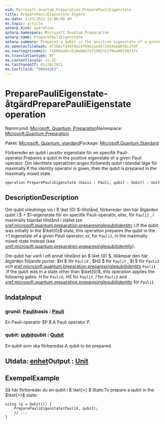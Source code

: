 ```yaml
---
uid: Microsoft.Quantum.Preparation.PreparePauliEigenstate
title: PreparePauliEigenstate-åtgärd
ms.date: 1/23/2021 12:00:00 AM
ms.topic: article
qsharp.kind: operation
qsharp.namespace: Microsoft.Quantum.Preparation
qsharp.name: PreparePauliEigenstate
qsharp.summary: Prepares a qubit in the positive eigenstate of a given Pauli operator. If the identity operator is given, then the qubit is prepared in the maximally mixed state.
ms.openlocfilehash: 473bb2fa4429a14f69bcae4573354aad87dc37df
ms.sourcegitcommit: 71605ea9cc630e84e7ef29027e1f0ea06299747e
ms.translationtype: MT
ms.contentlocale: sv-SE
ms.lasthandoff: 01/26/2021
ms.locfileid: "98854343"
---
```

# <a name="preparepaulieigenstate-operation"></a><span data-ttu-id="586f9-102">PreparePauliEigenstate-åtgärd</span><span class="sxs-lookup"><span data-stu-id="586f9-102">PreparePauliEigenstate operation</span></span>

<span data-ttu-id="586f9-103">Namnrymd: [Microsoft. Quantum. Preparation](xref:Microsoft.Quantum.Preparation)</span><span class="sxs-lookup"><span data-stu-id="586f9-103">Namespace: [Microsoft.Quantum.Preparation](xref:Microsoft.Quantum.Preparation)</span></span>

<span data-ttu-id="586f9-104">Paket: [Microsoft. Quantum. standard](https://nuget.org/packages/Microsoft.Quantum.Standard)</span><span class="sxs-lookup"><span data-stu-id="586f9-104">Package: [Microsoft.Quantum.Standard](https://nuget.org/packages/Microsoft.Quantum.Standard)</span></span>


<span data-ttu-id="586f9-105">Förbereder en qubit i positiv eigenstate för en specifik Pauli-operator.</span><span class="sxs-lookup"><span data-stu-id="586f9-105">Prepares a qubit in the positive eigenstate of a given Pauli operator.</span></span>
<span data-ttu-id="586f9-106">Om identitets operatören anges förbereds qubit i blandat läge för maximally.</span><span class="sxs-lookup"><span data-stu-id="586f9-106">If the identity operator is given, then the qubit is prepared in the maximally mixed state.</span></span>

```qsharp
operation PreparePauliEigenstate (basis : Pauli, qubit : Qubit) : Unit
```


## <a name="description"></a><span data-ttu-id="586f9-107">Description</span><span class="sxs-lookup"><span data-stu-id="586f9-107">Description</span></span>

<span data-ttu-id="586f9-108">Om qubit inlednings vis i $ \ket {0} $-tillstånd, förbereder den här åtgärden qubit i $ + $1-eigenstate för en specifik Pauli-operatör, eller, för `PauliI` , i maximally blandat tillstånd i stället (se <xref:microsoft.quantum.preparation.preparesinglequbitidentity> ).</span><span class="sxs-lookup"><span data-stu-id="586f9-108">If the qubit was initially in the $\ket{0}$ state, this operation prepares the qubit in the $+1$ eigenstate of a given Pauli operator, or, for `PauliI`, in the maximally mixed state instead (see <xref:microsoft.quantum.preparation.preparesinglequbitidentity>).</span></span>

<span data-ttu-id="586f9-109">Om qubit har varit i ett annat tillstånd än $ \ket {0} $, tillämpar den här åtgärden följande portar: $H $ för `PauliX` , $HS $ för `PauliY` , $I $ för `PauliZ` och <xref:microsoft.quantum.preparation.preparesinglequbitidentity> `PauliI` .</span><span class="sxs-lookup"><span data-stu-id="586f9-109">If the qubit was in a state other than $\ket{0}$, this operation applies the following gates: $H$ for `PauliX`, $HS$ for `PauliY`, $I$ for `PauliZ` and <xref:microsoft.quantum.preparation.preparesinglequbitidentity> for `PauliI`.</span></span>

## <a name="input"></a><span data-ttu-id="586f9-110">Indata</span><span class="sxs-lookup"><span data-stu-id="586f9-110">Input</span></span>

### <a name="basis--pauli"></a><span data-ttu-id="586f9-111">grund: [Pauli](xref:microsoft.quantum.lang-ref.pauli)</span><span class="sxs-lookup"><span data-stu-id="586f9-111">basis : [Pauli](xref:microsoft.quantum.lang-ref.pauli)</span></span>

<span data-ttu-id="586f9-112">En Pauli-operatör $P $.</span><span class="sxs-lookup"><span data-stu-id="586f9-112">A Pauli operator $P$.</span></span>


### <a name="qubit--qubit"></a><span data-ttu-id="586f9-113">qubit: [qubit](xref:microsoft.quantum.lang-ref.qubit)</span><span class="sxs-lookup"><span data-stu-id="586f9-113">qubit : [Qubit](xref:microsoft.quantum.lang-ref.qubit)</span></span>

<span data-ttu-id="586f9-114">En qubit som ska förberedas.</span><span class="sxs-lookup"><span data-stu-id="586f9-114">A qubit to be prepared.</span></span>



## <a name="output--unit"></a><span data-ttu-id="586f9-115">Utdata: [enhet](xref:microsoft.quantum.lang-ref.unit)</span><span class="sxs-lookup"><span data-stu-id="586f9-115">Output : [Unit](xref:microsoft.quantum.lang-ref.unit)</span></span>



## <a name="example"></a><span data-ttu-id="586f9-116">Exempel</span><span class="sxs-lookup"><span data-stu-id="586f9-116">Example</span></span>

<span data-ttu-id="586f9-117">Så här förbereder du en qubit i $ \ket{+} $ State:</span><span class="sxs-lookup"><span data-stu-id="586f9-117">To prepare a qubit in the $\ket{+}$ state:</span></span>

```qsharp
using (q = Qubit()) {
    PreparePauliEigenstate(PauliX, qubit);
    // ...
}
```